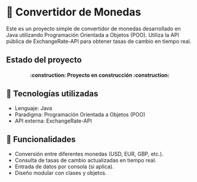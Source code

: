 <h1>💱 Convertidor de Monedas</h1>
<p>Este es un proyecto simple de convertidor de monedas desarrollado en Java utilizando Programación Orientada a Objetos (POO). Utiliza la API pública de ExchangeRate-API para obtener tasas de cambio en tiempo real.</p>

<h2>Estado del proyecto</h2>
<h4 align="center">
:construction: Proyecto en construcción :construction:
</h4>

<h2>🧰 Tecnologías utilizadas</h2>
<ul>
  <li>Lenguaje: Java</li>
  <li>Paradigma: Programación Orientada a Objetos (POO)</li>
  <li>API externa: ExchangeRate-API</li>
</ul>

<h2>🎯 Funcionalidades</h2>
<ul>
  <li>Conversión entre diferentes monedas (USD, EUR, GBP, etc.).</li>
  <li>Consulta de tasas de cambio actualizadas en tiempo real.</li>
  <li>Entrada de datos por consola (si aplica).</li>
  <li>Diseño modular con clases y objetos.</li>
</ul>
